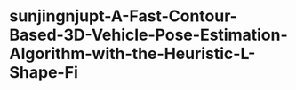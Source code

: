 # sunjingnjupt-A-Fast-Contour-Based-3D-Vehicle-Pose-Estimation-Algorithm-with-the-Heuristic-L-Shape-Fi
